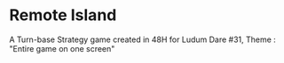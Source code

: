 Remote Island
=============

A Turn-base Strategy game created in 48H for Ludum Dare #31, Theme : "Entire game on one screen"